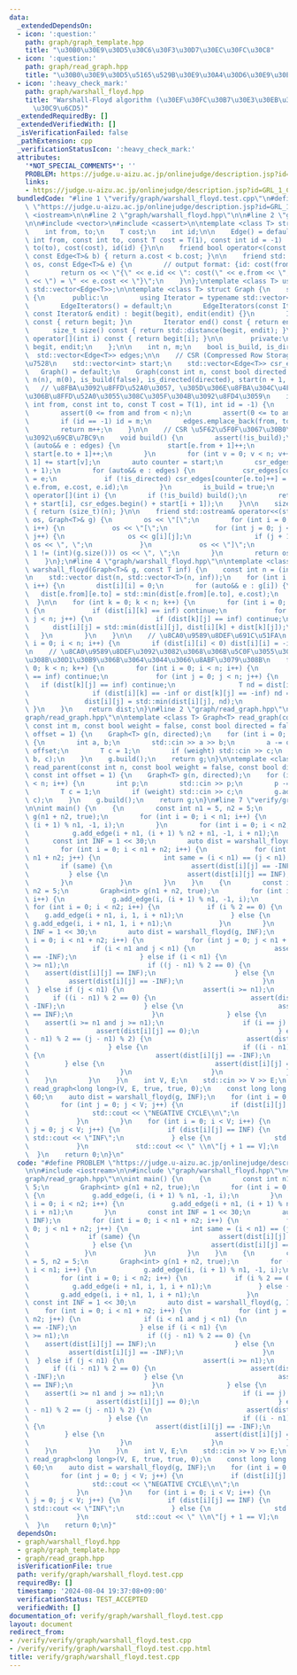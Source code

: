 ```yaml
---
data:
  _extendedDependsOn:
  - icon: ':question:'
    path: graph/graph_template.hpp
    title: "\u30B0\u30E9\u30D5\u30C6\u30F3\u30D7\u30EC\u30FC\u30C8"
  - icon: ':question:'
    path: graph/read_graph.hpp
    title: "\u30B0\u30E9\u30D5\u5165\u529B\u30E9\u30A4\u30D6\u30E9\u30EA"
  - icon: ':heavy_check_mark:'
    path: graph/warshall_floyd.hpp
    title: "Warshall-Floyd algorithm (\u30EF\u30FC\u30B7\u30E3\u30EB\u30D5\u30ED\u30A4\
      \u30C9\u6CD5)"
  _extendedRequiredBy: []
  _extendedVerifiedWith: []
  _isVerificationFailed: false
  _pathExtension: cpp
  _verificationStatusIcon: ':heavy_check_mark:'
  attributes:
    '*NOT_SPECIAL_COMMENTS*': ''
    PROBLEM: https://judge.u-aizu.ac.jp/onlinejudge/description.jsp?id=GRL_1_C
    links:
    - https://judge.u-aizu.ac.jp/onlinejudge/description.jsp?id=GRL_1_C
  bundledCode: "#line 1 \"verify/graph/warshall_floyd.test.cpp\"\n#define PROBLEM\
    \ \"https://judge.u-aizu.ac.jp/onlinejudge/description.jsp?id=GRL_1_C\"\n\n#include\
    \ <iostream>\n\n#line 2 \"graph/warshall_floyd.hpp\"\n\n#line 2 \"graph/graph_template.hpp\"\
    \n\n#include <vector>\n#include <cassert>\n\ntemplate <class T> struct Edge {\n\
    \    int from, to;\n    T cost;\n    int id;\n\n    Edge() = default;\n    Edge(const\
    \ int from, const int to, const T cost = T(1), const int id = -1) : from(from),\
    \ to(to), cost(cost), id(id) {}\n\n    friend bool operator<(const Edge<T>& a,\
    \ const Edge<T>& b) { return a.cost < b.cost; }\n\n    friend std::ostream& operator<<(std::ostream&\
    \ os, const Edge<T>& e) {\n        // output format: {id: cost(from, to) = cost}\n\
    \        return os << \"{\" << e.id << \": cost(\" << e.from << \", \" << e.to\
    \ << \") = \" << e.cost << \"}\";\n    }\n};\ntemplate <class T> using Edges =\
    \ std::vector<Edge<T>>;\n\ntemplate <class T> struct Graph {\n    struct EdgeIterators\
    \ {\n       public:\n        using Iterator = typename std::vector<Edge<T>>::iterator;\n\
    \        EdgeIterators() = default;\n        EdgeIterators(const Iterator& begit,\
    \ const Iterator& endit) : begit(begit), endit(endit) {}\n        Iterator begin()\
    \ const { return begit; }\n        Iterator end() const { return endit; }\n  \
    \      size_t size() const { return std::distance(begit, endit); }\n        Edge<T>&\
    \ operator[](int i) const { return begit[i]; }\n\n       private:\n        Iterator\
    \ begit, endit;\n    };\n\n    int n, m;\n    bool is_build, is_directed;\n  \
    \  std::vector<Edge<T>> edges;\n\n    // CSR (Compressed Row Storage) \u5F62\u5F0F\
    \u7528\n    std::vector<int> start;\n    std::vector<Edge<T>> csr_edges;\n\n \
    \   Graph() = default;\n    Graph(const int n, const bool directed = false) :\
    \ n(n), m(0), is_build(false), is_directed(directed), start(n + 1, 0) {}\n\n \
    \   // \u8FBA\u3092\u8FFD\u52A0\u3057, \u305D\u306E\u8FBA\u304C\u4F55\u756A\u76EE\
    \u306B\u8FFD\u52A0\u3055\u308C\u305F\u304B\u3092\u8FD4\u3059\n    int add_edge(const\
    \ int from, const int to, const T cost = T(1), int id = -1) {\n        assert(!is_build);\n\
    \        assert(0 <= from and from < n);\n        assert(0 <= to and to < n);\n\
    \        if (id == -1) id = m;\n        edges.emplace_back(from, to, cost, id);\n\
    \        return m++;\n    }\n\n    // CSR \u5F62\u5F0F\u3067\u30B0\u30E9\u30D5\
    \u3092\u69CB\u7BC9\n    void build() {\n        assert(!is_build);\n        for\
    \ (auto&& e : edges) {\n            start[e.from + 1]++;\n            if (!is_directed)\
    \ start[e.to + 1]++;\n        }\n        for (int v = 0; v < n; v++) start[v +\
    \ 1] += start[v];\n        auto counter = start;\n        csr_edges.resize(start.back()\
    \ + 1);\n        for (auto&& e : edges) {\n            csr_edges[counter[e.from]++]\
    \ = e;\n            if (!is_directed) csr_edges[counter[e.to]++] = Edge(e.to,\
    \ e.from, e.cost, e.id);\n        }\n        is_build = true;\n    }\n\n    EdgeIterators\
    \ operator[](int i) {\n        if (!is_build) build();\n        return EdgeIterators(csr_edges.begin()\
    \ + start[i], csr_edges.begin() + start[i + 1]);\n    }\n\n    size_t size() const\
    \ { return (size_t)(n); }\n\n    friend std::ostream& operator<<(std::ostream&\
    \ os, Graph<T>& g) {\n        os << \"[\";\n        for (int i = 0; i < (int)(g.size());\
    \ i++) {\n            os << \"[\";\n            for (int j = 0; j < (int)(g[i].size());\
    \ j++) {\n                os << g[i][j];\n                if (j + 1 != (int)(g[i].size()))\
    \ os << \", \";\n            }\n            os << \"]\";\n            if (i +\
    \ 1 != (int)(g.size())) os << \", \";\n        }\n        return os << \"]\";\n\
    \    }\n};\n#line 4 \"graph/warshall_floyd.hpp\"\n\ntemplate <class T> std::vector<std::vector<T>>\
    \ warshall_floyd(Graph<T>& g, const T inf) {\n    const int n = (int)(g.size());\n\
    \n    std::vector dist(n, std::vector<T>(n, inf));\n    for (int i = 0; i < n;\
    \ i++) {\n        dist[i][i] = 0;\n        for (auto&& e : g[i]) {\n         \
    \   dist[e.from][e.to] = std::min(dist[e.from][e.to], e.cost);\n        }\n  \
    \  }\n\n    for (int k = 0; k < n; k++) {\n        for (int i = 0; i < n; i++)\
    \ {\n            if (dist[i][k] == inf) continue;\n            for (int j = 0;\
    \ j < n; j++) {\n                if (dist[k][j] == inf) continue;\n          \
    \      dist[i][j] = std::min(dist[i][j], dist[i][k] + dist[k][j]);\n         \
    \   }\n        }\n    }\n\n    // \u8CA0\u9589\u8DEF\u691C\u51FA\n    for (int\
    \ i = 0; i < n; i++) {\n        if (dist[i][i] < 0) dist[i][i] = -inf;\n    }\n\
    \n    // \u8CA0\u9589\u8DEF\u3092\u3082\u3068\u306B\u5C0F\u3055\u304F\u3067\u304D\
    \u308B\u30D1\u30B9\u306B\u3064\u3044\u3066\u8ABF\u3079\u308B\n    for (int k =\
    \ 0; k < n; k++) {\n        for (int i = 0; i < n; i++) {\n            if (dist[i][k]\
    \ == inf) continue;\n            for (int j = 0; j < n; j++) {\n             \
    \   if (dist[k][j] == inf) continue;\n                T nd = dist[i][k] + dist[k][j];\n\
    \                if (dist[i][k] == -inf or dist[k][j] == -inf) nd = -inf;\n  \
    \              dist[i][j] = std::min(dist[i][j], nd);\n            }\n       \
    \ }\n    }\n    return dist;\n}\n#line 2 \"graph/read_graph.hpp\"\n\n#line 4 \"\
    graph/read_graph.hpp\"\n\ntemplate <class T> Graph<T> read_graph(const int n,\
    \ const int m, const bool weight = false, const bool directed = false, const int\
    \ offset = 1) {\n    Graph<T> g(n, directed);\n    for (int i = 0; i < m; i++)\
    \ {\n        int a, b;\n        std::cin >> a >> b;\n        a -= offset, b -=\
    \ offset;\n        T c = 1;\n        if (weight) std::cin >> c;\n        g.add_edge(a,\
    \ b, c);\n    }\n    g.build();\n    return g;\n}\n\ntemplate <class T> Graph<T>\
    \ read_parent(const int n, const bool weight = false, const bool directed = false,\
    \ const int offset = 1) {\n    Graph<T> g(n, directed);\n    for (int i = 1; i\
    \ < n; i++) {\n        int p;\n        std::cin >> p;\n        p -= offset;\n\
    \        T c = 1;\n        if (weight) std::cin >> c;\n        g.add_edge(p, i,\
    \ c);\n    }\n    g.build();\n    return g;\n}\n#line 7 \"verify/graph/warshall_floyd.test.cpp\"\
    \n\nint main() {\n    {\n        const int n1 = 5, n2 = 5;\n        Graph<int>\
    \ g(n1 + n2, true);\n        for (int i = 0; i < n1; i++) {\n            g.add_edge(i,\
    \ (i + 1) % n1, -1, i);\n        }\n        for (int i = 0; i < n2; i++) {\n \
    \           g.add_edge(i + n1, (i + 1) % n2 + n1, -1, i + n1);\n        }\n  \
    \      const int INF = 1 << 30;\n        auto dist = warshall_floyd(g, INF);\n\
    \        for (int i = 0; i < n1 + n2; i++) {\n            for (int j = 0; j <\
    \ n1 + n2; j++) {\n                int same = (i < n1) == (j < n1);\n        \
    \        if (same) {\n                    assert(dist[i][j] == -INF);\n      \
    \          } else {\n                    assert(dist[i][j] == INF);\n        \
    \        }\n            }\n        }\n    }\n    {\n        const int n1 = 5,\
    \ n2 = 5;\n        Graph<int> g(n1 + n2, true);\n        for (int i = 0; i < n1;\
    \ i++) {\n            g.add_edge(i, (i + 1) % n1, -1, i);\n        }\n       \
    \ for (int i = 0; i < n2; i++) {\n            if (i % 2 == 0) {\n            \
    \    g.add_edge(i + n1, i, 1, i + n1);\n            } else {\n               \
    \ g.add_edge(i, i + n1, 1, i + n1);\n            }\n        }\n        const int\
    \ INF = 1 << 30;\n        auto dist = warshall_floyd(g, INF);\n        for (int\
    \ i = 0; i < n1 + n2; i++) {\n            for (int j = 0; j < n1 + n2; j++) {\n\
    \                if (i < n1 and j < n1) {\n                    assert(dist[i][j]\
    \ == -INF);\n                } else if (i < n1) {\n                    assert(j\
    \ >= n1);\n                    if ((j - n1) % 2 == 0) {\n                    \
    \    assert(dist[i][j] == INF);\n                    } else {\n              \
    \          assert(dist[i][j] == -INF);\n                    }\n              \
    \  } else if (j < n1) {\n                    assert(i >= n1);\n              \
    \      if ((i - n1) % 2 == 0) {\n                        assert(dist[i][j] ==\
    \ -INF);\n                    } else {\n                        assert(dist[i][j]\
    \ == INF);\n                    }\n                } else {\n                \
    \    assert(i >= n1 and j >= n1);\n                    if (i == j) {\n       \
    \                 assert(dist[i][j] == 0);\n                    } else if ((i\
    \ - n1) % 2 == (j - n1) % 2) {\n                        assert(dist[i][j] == INF);\n\
    \                    } else {\n                        if ((i - n1) % 2 == 0)\
    \ {\n                            assert(dist[i][j] == -INF);\n               \
    \         } else {\n                            assert(dist[i][j] == INF);\n \
    \                       }\n                    }\n                }\n        \
    \    }\n        }\n    }\n    int V, E;\n    std::cin >> V >> E;\n    auto g =\
    \ read_graph<long long>(V, E, true, true, 0);\n    const long long INF = 1LL <<\
    \ 60;\n    auto dist = warshall_floyd(g, INF);\n    for (int i = 0; i < V; i++)\n\
    \        for (int j = 0; j < V; j++) {\n            if (dist[i][j] == -INF) {\n\
    \                std::cout << \"NEGATIVE CYCLE\\n\";\n                return 0;\n\
    \            }\n        }\n    for (int i = 0; i < V; i++) {\n        for (int\
    \ j = 0; j < V; j++) {\n            if (dist[i][j] == INF) {\n               \
    \ std::cout << \"INF\";\n            } else {\n                std::cout << dist[i][j];\n\
    \            }\n            std::cout << \" \\n\"[j + 1 == V];\n        }\n  \
    \  }\n    return 0;\n}\n"
  code: "#define PROBLEM \"https://judge.u-aizu.ac.jp/onlinejudge/description.jsp?id=GRL_1_C\"\
    \n\n#include <iostream>\n\n#include \"graph/warshall_floyd.hpp\"\n#include \"\
    graph/read_graph.hpp\"\n\nint main() {\n    {\n        const int n1 = 5, n2 =\
    \ 5;\n        Graph<int> g(n1 + n2, true);\n        for (int i = 0; i < n1; i++)\
    \ {\n            g.add_edge(i, (i + 1) % n1, -1, i);\n        }\n        for (int\
    \ i = 0; i < n2; i++) {\n            g.add_edge(i + n1, (i + 1) % n2 + n1, -1,\
    \ i + n1);\n        }\n        const int INF = 1 << 30;\n        auto dist = warshall_floyd(g,\
    \ INF);\n        for (int i = 0; i < n1 + n2; i++) {\n            for (int j =\
    \ 0; j < n1 + n2; j++) {\n                int same = (i < n1) == (j < n1);\n \
    \               if (same) {\n                    assert(dist[i][j] == -INF);\n\
    \                } else {\n                    assert(dist[i][j] == INF);\n  \
    \              }\n            }\n        }\n    }\n    {\n        const int n1\
    \ = 5, n2 = 5;\n        Graph<int> g(n1 + n2, true);\n        for (int i = 0;\
    \ i < n1; i++) {\n            g.add_edge(i, (i + 1) % n1, -1, i);\n        }\n\
    \        for (int i = 0; i < n2; i++) {\n            if (i % 2 == 0) {\n     \
    \           g.add_edge(i + n1, i, 1, i + n1);\n            } else {\n        \
    \        g.add_edge(i, i + n1, 1, i + n1);\n            }\n        }\n       \
    \ const int INF = 1 << 30;\n        auto dist = warshall_floyd(g, INF);\n    \
    \    for (int i = 0; i < n1 + n2; i++) {\n            for (int j = 0; j < n1 +\
    \ n2; j++) {\n                if (i < n1 and j < n1) {\n                    assert(dist[i][j]\
    \ == -INF);\n                } else if (i < n1) {\n                    assert(j\
    \ >= n1);\n                    if ((j - n1) % 2 == 0) {\n                    \
    \    assert(dist[i][j] == INF);\n                    } else {\n              \
    \          assert(dist[i][j] == -INF);\n                    }\n              \
    \  } else if (j < n1) {\n                    assert(i >= n1);\n              \
    \      if ((i - n1) % 2 == 0) {\n                        assert(dist[i][j] ==\
    \ -INF);\n                    } else {\n                        assert(dist[i][j]\
    \ == INF);\n                    }\n                } else {\n                \
    \    assert(i >= n1 and j >= n1);\n                    if (i == j) {\n       \
    \                 assert(dist[i][j] == 0);\n                    } else if ((i\
    \ - n1) % 2 == (j - n1) % 2) {\n                        assert(dist[i][j] == INF);\n\
    \                    } else {\n                        if ((i - n1) % 2 == 0)\
    \ {\n                            assert(dist[i][j] == -INF);\n               \
    \         } else {\n                            assert(dist[i][j] == INF);\n \
    \                       }\n                    }\n                }\n        \
    \    }\n        }\n    }\n    int V, E;\n    std::cin >> V >> E;\n    auto g =\
    \ read_graph<long long>(V, E, true, true, 0);\n    const long long INF = 1LL <<\
    \ 60;\n    auto dist = warshall_floyd(g, INF);\n    for (int i = 0; i < V; i++)\n\
    \        for (int j = 0; j < V; j++) {\n            if (dist[i][j] == -INF) {\n\
    \                std::cout << \"NEGATIVE CYCLE\\n\";\n                return 0;\n\
    \            }\n        }\n    for (int i = 0; i < V; i++) {\n        for (int\
    \ j = 0; j < V; j++) {\n            if (dist[i][j] == INF) {\n               \
    \ std::cout << \"INF\";\n            } else {\n                std::cout << dist[i][j];\n\
    \            }\n            std::cout << \" \\n\"[j + 1 == V];\n        }\n  \
    \  }\n    return 0;\n}"
  dependsOn:
  - graph/warshall_floyd.hpp
  - graph/graph_template.hpp
  - graph/read_graph.hpp
  isVerificationFile: true
  path: verify/graph/warshall_floyd.test.cpp
  requiredBy: []
  timestamp: '2024-08-04 19:37:08+09:00'
  verificationStatus: TEST_ACCEPTED
  verifiedWith: []
documentation_of: verify/graph/warshall_floyd.test.cpp
layout: document
redirect_from:
- /verify/verify/graph/warshall_floyd.test.cpp
- /verify/verify/graph/warshall_floyd.test.cpp.html
title: verify/graph/warshall_floyd.test.cpp
---
```


